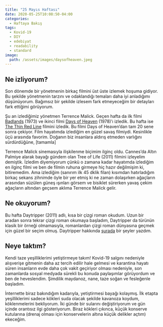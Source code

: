 ```yaml
---
title: "25 Mayıs Haftası"
date: 2020-05-25T10:08:50-04:00
categories:
  - Haftaya Bakış
tags:
  - Kovid-19
  - DIY
  - edebiyat
  - readability
  - standard
image: 
  path: /assets/images/daysofheaven.jpeg
---
```


## Ne izliyorum?
Son dönemde bir yönetmenin birkaç filmini üst üste izlemek hoşuma gidiyor. Bu şekilde yönetmenin tarzını ve odaklandığı temaları daha iyi anladığımı düşünüyorum. Bağımsız bir şekilde izlesem fark etmeyeceğim bir detayları fark ettiğimi görüyorum.

Şu an izlediğimiz yönetmen Terrence Malick. Geçen hafta da ilk filmi [Badlands](https://boxd.it/25Fm) (1973) ve ikinci filmi [Days of Heaven](https://boxd.it/1JRg) (1978)’ı izledik. Bu hafta ise [The Thin Red Line](https://boxd.it/1ZTM) filmini izledik. Bu filmi Days of Heaven’dan tam 20 sene sonra çekiyor. Film hayatımda izlediğim en güzel savaş filmiydi. Kesinlikle üçü arasında favorim. Doğanın biz insanlara aldırış etmeden varlığını sürdürdüğüne, [tamamla] 

Terrence Malick sinemasıyla ilişkilenme biçimim ilginç oldu. Cannes’da Altın Palmiye alarak bayağı gündem olan Tree of Life (2011) filmini izleyelim demiştik. İzledim diyemiyorum çünkü o zamana kadar hayatımda izlediğim en ilginç filmi ve ben de filmin ruhuna girmeye hiç hazır değilmişim ki, bitiremedim. Ama izlediğim (sanırım ilk 45 dklik filan) kısımdan hatırladığım birkaç sekans zihnimde öyle bir yer etmiş ki ne zaman dolaşırken ağaçların arasından süzülen güneş ışınları görsem ve bisiklet sürerken yavaş çekim ağaçların altından geçsem aklıma Terrence Malick gelir.

## Ne okuyorum?
Bu hafta Daytripper (2011) adlı, kısa bir çizgi roman okudum. Uzun bir aradan sonra tekrar çizgi roman okumaya başladım, Daytripper da türünün klasik bir örneği olmamasıyla, romanlardan çizgi roman dünyasına geçmek için güzel bir seçim olmuş. Daytripper hakkında [şurada](https://ciddibir.github.io/try-blog/blog/daytripper/) bir şeyler yazdım.

## Neye taktım?
Kendi taze yeşilliklerimi yetiştirmeye takım!  Kovid-19 salgını nedeniyle alışverişe gitmenin daha az tercih edilir hale gelmesi ve karantina hayatı süren insanların evde daha çok vakit geçiriyor olması nedeniyle, son zamanlarda sosyal medyada sürekli bu konuda paylaşımlar görüyordum ve ben de heveslendim. Şimdilik maydanoz, nane, taze soğan ve fesleğenle başladım.

İnternette biraz bakındığım kadarıyla, yetiştirmesi bayağı kolaymış. İlk etapta yeşilliklerimi sadece kökleri suda olacak şekilde kavanoza koydum, köklenmelerini bekliyorum. İki günde bir sularını değiştiriyorum ve gün içinde orantısız ilgi gösteriyorum. Biraz kökleri çıkınca, küçük konserve kutularına (drenaj olması için konservelerin altına küçük delikler açtım) ekeceğim. 




